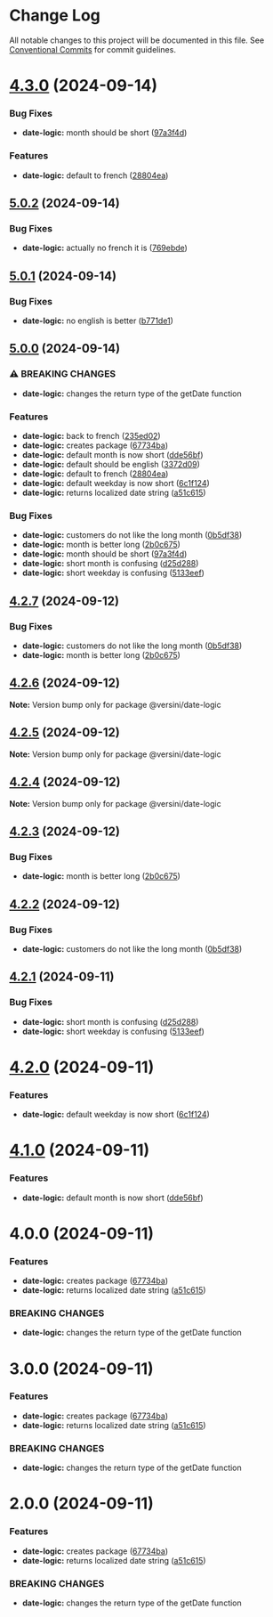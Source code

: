 # Change Log

All notable changes to this project will be documented in this file.
See [Conventional Commits](https://conventionalcommits.org) for commit guidelines.

# [4.3.0](https://github.com/aversini/monorepo/compare/@versini/date-logic@4.2.7...@versini/date-logic@4.3.0) (2024-09-14)


### Bug Fixes

* **date-logic:** month should be short ([97a3f4d](https://github.com/aversini/monorepo/commit/97a3f4d42a841361af09a33de22ea53a9b156a62))


### Features

* **date-logic:** default to french ([28804ea](https://github.com/aversini/monorepo/commit/28804ea0ca617f71d075f5415039dcf62b17b306))





## [5.0.2](https://github.com/aversini/monorepo/compare/date-logic-v5.0.1...date-logic-v5.0.2) (2024-09-14)


### Bug Fixes

* **date-logic:** actually no french it is ([769ebde](https://github.com/aversini/monorepo/commit/769ebded3e74f42381b50cc28c819dbee24b4b20))

## [5.0.1](https://github.com/aversini/monorepo/compare/date-logic-v5.0.0...date-logic-v5.0.1) (2024-09-14)


### Bug Fixes

* **date-logic:** no english is better ([b771de1](https://github.com/aversini/monorepo/commit/b771de1a6944f18d379531723327abcfa6498010))

## [5.0.0](https://github.com/aversini/monorepo/compare/date-logic-v4.3.0...date-logic-v5.0.0) (2024-09-14)


### ⚠ BREAKING CHANGES

* **date-logic:** changes the return type of the getDate function

### Features

* **date-logic:** back to french ([235ed02](https://github.com/aversini/monorepo/commit/235ed02ad1de1c0ce830c3b595833861d4808211))
* **date-logic:** creates package ([67734ba](https://github.com/aversini/monorepo/commit/67734ba7dc3b8418c5e7cd3e57611596ffd4ff9e))
* **date-logic:** default month is now short ([dde56bf](https://github.com/aversini/monorepo/commit/dde56bf737a9ea3be2fab972b053ca893e8118a8))
* **date-logic:** default should be english ([3372d09](https://github.com/aversini/monorepo/commit/3372d096f75241ef7d5700926b8df54fcfca8e3d))
* **date-logic:** default to french ([28804ea](https://github.com/aversini/monorepo/commit/28804ea0ca617f71d075f5415039dcf62b17b306))
* **date-logic:** default weekday is now short ([6c1f124](https://github.com/aversini/monorepo/commit/6c1f1241ad99834348508952fbba72886b99ed5d))
* **date-logic:** returns localized date string ([a51c615](https://github.com/aversini/monorepo/commit/a51c615b73811cf394a63d9df9429b5d11ef3a93))


### Bug Fixes

* **date-logic:** customers do not like the long month ([0b5df38](https://github.com/aversini/monorepo/commit/0b5df380a76193004bdd3f4c08ead1841c59c39c))
* **date-logic:** month is better long ([2b0c675](https://github.com/aversini/monorepo/commit/2b0c675e404e7e854c763f9213ddfdefac9df632))
* **date-logic:** month should be short ([97a3f4d](https://github.com/aversini/monorepo/commit/97a3f4d42a841361af09a33de22ea53a9b156a62))
* **date-logic:** short month is confusing ([d25d288](https://github.com/aversini/monorepo/commit/d25d28851fdf55b420a75ff3548e8831ff7c227c))
* **date-logic:** short weekday is confusing ([5133eef](https://github.com/aversini/monorepo/commit/5133eef129653044c7c994c0c51a298cb02aa05f))

## [4.2.7](https://github.com/aversini/monorepo/compare/@versini/date-logic@4.2.1...@versini/date-logic@4.2.7) (2024-09-12)


### Bug Fixes

* **date-logic:** customers do not like the long month ([0b5df38](https://github.com/aversini/monorepo/commit/0b5df380a76193004bdd3f4c08ead1841c59c39c))
* **date-logic:** month is better long ([2b0c675](https://github.com/aversini/monorepo/commit/2b0c675e404e7e854c763f9213ddfdefac9df632))





## [4.2.6](https://github.com/aversini/monorepo/compare/@versini/date-logic@4.2.5...@versini/date-logic@4.2.6) (2024-09-12)

**Note:** Version bump only for package @versini/date-logic





## [4.2.5](https://github.com/aversini/monorepo/compare/@versini/date-logic@4.2.4...@versini/date-logic@4.2.5) (2024-09-12)

**Note:** Version bump only for package @versini/date-logic





## [4.2.4](https://github.com/aversini/monorepo/compare/@versini/date-logic@4.2.3...@versini/date-logic@4.2.4) (2024-09-12)

**Note:** Version bump only for package @versini/date-logic





## [4.2.3](https://github.com/aversini/monorepo/compare/@versini/date-logic@4.2.2...@versini/date-logic@4.2.3) (2024-09-12)


### Bug Fixes

* **date-logic:** month is better long ([2b0c675](https://github.com/aversini/monorepo/commit/2b0c675e404e7e854c763f9213ddfdefac9df632))





## [4.2.2](https://github.com/aversini/monorepo/compare/@versini/date-logic@4.2.1...@versini/date-logic@4.2.2) (2024-09-12)


### Bug Fixes

* **date-logic:** customers do not like the long month ([0b5df38](https://github.com/aversini/monorepo/commit/0b5df380a76193004bdd3f4c08ead1841c59c39c))





## [4.2.1](https://github.com/aversini/monorepo/compare/@versini/date-logic@4.2.0...@versini/date-logic@4.2.1) (2024-09-11)


### Bug Fixes

* **date-logic:** short month is confusing ([d25d288](https://github.com/aversini/monorepo/commit/d25d28851fdf55b420a75ff3548e8831ff7c227c))
* **date-logic:** short weekday is confusing ([5133eef](https://github.com/aversini/monorepo/commit/5133eef129653044c7c994c0c51a298cb02aa05f))





# [4.2.0](https://github.com/aversini/monorepo/compare/@versini/date-logic@4.1.0...@versini/date-logic@4.2.0) (2024-09-11)


### Features

* **date-logic:** default weekday is now short ([6c1f124](https://github.com/aversini/monorepo/commit/6c1f1241ad99834348508952fbba72886b99ed5d))





# [4.1.0](https://github.com/aversini/monorepo/compare/@versini/date-logic@4.0.0...@versini/date-logic@4.1.0) (2024-09-11)


### Features

* **date-logic:** default month is now short ([dde56bf](https://github.com/aversini/monorepo/commit/dde56bf737a9ea3be2fab972b053ca893e8118a8))





# 4.0.0 (2024-09-11)


### Features

* **date-logic:** creates package ([67734ba](https://github.com/aversini/monorepo/commit/67734ba7dc3b8418c5e7cd3e57611596ffd4ff9e))
* **date-logic:** returns localized date string ([a51c615](https://github.com/aversini/monorepo/commit/a51c615b73811cf394a63d9df9429b5d11ef3a93))


### BREAKING CHANGES

* **date-logic:** changes the return type of the getDate function





# 3.0.0 (2024-09-11)


### Features

* **date-logic:** creates package ([67734ba](https://github.com/aversini/monorepo/commit/67734ba7dc3b8418c5e7cd3e57611596ffd4ff9e))
* **date-logic:** returns localized date string ([a51c615](https://github.com/aversini/monorepo/commit/a51c615b73811cf394a63d9df9429b5d11ef3a93))


### BREAKING CHANGES

* **date-logic:** changes the return type of the getDate function





# 2.0.0 (2024-09-11)


### Features

* **date-logic:** creates package ([67734ba](https://github.com/aversini/monorepo/commit/67734ba7dc3b8418c5e7cd3e57611596ffd4ff9e))
* **date-logic:** returns localized date string ([a51c615](https://github.com/aversini/monorepo/commit/a51c615b73811cf394a63d9df9429b5d11ef3a93))


### BREAKING CHANGES

* **date-logic:** changes the return type of the getDate function
